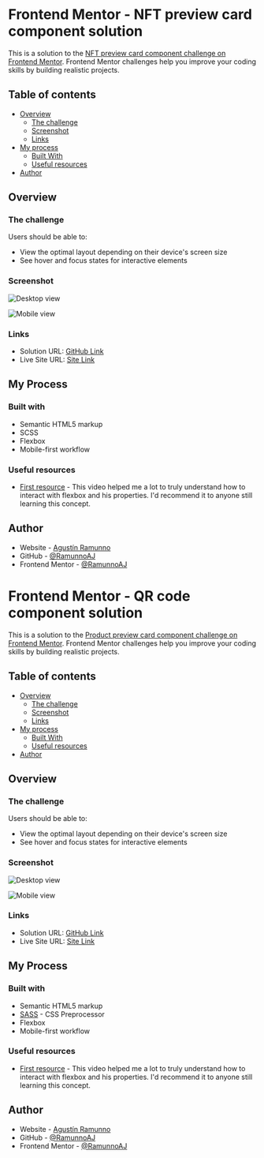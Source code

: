 # Frontend Mentor - NFT preview card component solution

This is a solution to the [NFT preview card component challenge on Frontend Mentor](https://www.frontendmentor.io/challenges/nft-preview-card-component-SbdUL_w0U). Frontend Mentor challenges help you improve your coding skills by building realistic projects.

## Table of contents

- [Overview](#overview)
  - [The challenge](#the-challenge)
  - [Screenshot](#screenshot)
  - [Links](#links)
- [My process](#my-process)
  - [Built With](#built-with)
  - [Useful resources](#useful-resources)
- [Author](#author)

## Overview

### The challenge

Users should be able to:

- View the optimal layout depending on their device's screen size
- See hover and focus states for interactive elements

### Screenshot

![Desktop view](./images/desktop-view.png)

![Mobile view](./images/mobile-view.png)

### Links

- Solution URL: [GitHub Link](https://github.com/RamunnoAJ/fem-nft-preview-card)
- Live Site URL: [Site Link](https://ramunnoaj.github.io/fem-nft-preview-card/)

## My Process

### Built with

- Semantic HTML5 markup
- SCSS
- Flexbox
- Mobile-first workflow

### Useful resources

- [First resource](https://www.youtube.com/watch?v=u044iM9xsWU) - This video helped me a lot to truly understand how to interact with flexbox and his properties. I'd recommend it to anyone still learning this concept.

## Author

- Website - [Agustín Ramunno](https://ramunnoaj.github.io/my-portfolio/)
- GitHub - [@RamunnoAJ](https://github.com/RamunnoAJ)
- Frontend Mentor - [@RamunnoAJ](https://www.frontendmentor.io/profile/RamunnoAJ)

# Frontend Mentor - QR code component solution

This is a solution to the [Product preview card component challenge on Frontend Mentor](https://www.frontendmentor.io/challenges/product-preview-card-component-GO7UmttRfa). Frontend Mentor challenges help you improve your coding skills by building realistic projects.

## Table of contents

- [Overview](#overview)
  - [The challenge](#the-challenge)
  - [Screenshot](#screenshot)
  - [Links](#links)
- [My process](#my-process)
  - [Built With](#built-with)
  - [Useful resources](#useful-resources)
- [Author](#author)

## Overview

### The challenge

Users should be able to:

- View the optimal layout depending on their device's screen size
- See hover and focus states for interactive elements

### Screenshot

![Desktop view](./images/desktop-view.png)

![Mobile view](./images/mobile-view.png)

### Links

- Solution URL: [GitHub Link](https://github.com/RamunnoAJ/fem-nft-preview-card)
- Live Site URL: [Site Link](https://ramunnoaj.github.io/fem-nft-preview-card/)

## My Process

### Built with

- Semantic HTML5 markup
- [SASS](https://sass-lang.com) - CSS Preprocessor
- Flexbox
- Mobile-first workflow

### Useful resources

- [First resource](https://www.youtube.com/watch?v=u044iM9xsWU) - This video helped me a lot to truly understand how to interact with flexbox and his properties. I'd recommend it to anyone still learning this concept.

## Author

- Website - [Agustín Ramunno](https://ramunnoaj.github.io/my-portfolio/)
- GitHub - [@RamunnoAJ](https://github.com/RamunnoAJ)
- Frontend Mentor - [@RamunnoAJ](https://www.frontendmentor.io/profile/RamunnoAJ)
